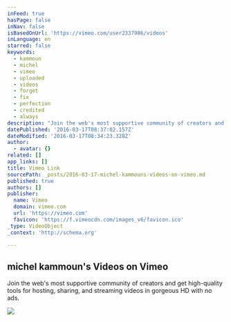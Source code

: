 ```yaml
---
inFeed: true
hasPage: false
inNav: false
isBasedOnUrl: 'https://vimeo.com/user2337986/videos'
inLanguage: en
starred: false
keywords:
  - kammoun
  - michel
  - vimeo
  - uploaded
  - videos
  - forget
  - fix
  - perfection
  - credited
  - always
description: "Join the web's most supportive community of creators and get high-quality tools for hosting, sharing, and streaming videos in gorgeous HD with no ads."
datePublished: '2016-03-17T08:37:02.157Z'
dateModified: '2016-03-17T08:34:23.328Z'
author:
  - avatar: {}
related: []
app_links: []
title: Vimeo Link
sourcePath: _posts/2016-03-17-michel-kammouns-videos-on-vimeo.md
published: true
authors: []
publisher:
  name: Vimeo
  domain: vimeo.com
  url: 'https://vimeo.com'
  favicon: 'https://f.vimeocdn.com/images_v6/favicon.ico'
_type: VideoObject
_context: 'http://schema.org'

---
```

<article style=""><h1>michel kammoun's Videos on Vimeo</h1><p>Join the web's most supportive community of creators and get high-quality tools for hosting, sharing, and streaming videos in gorgeous HD with no ads.</p><img src="https://s3-us-west-2.amazonaws.com/the-grid-img/p/cfbcb2af2d0e5c73de72b7eeda2d10c4a68622a4.jpg" /></article>